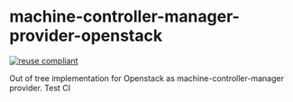 # machine-controller-manager-provider-openstack

[![reuse compliant](https://reuse.software/badge/reuse-compliant.svg)](https://reuse.software/)

Out of tree implementation for Openstack as machine-controller-manager provider.
Test CI
